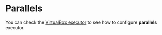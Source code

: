 # Parallels

You can check the [VirtualBox executor](virtualbox.md) to see how to configure **parallels** executor.
